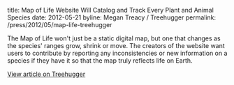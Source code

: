 title: Map of Life Website Will Catalog and Track Every Plant and Animal Species
date: 2012-05-21
byline: Megan Treacy / Treehugger
permalink: /press/2012/05/map-life-treehugger


The Map of Life won't just be a static digital map, but one that changes as the species' ranges grow, shrink or move. The creators of the website want users to contribute by reporting any inconsistencies or new information on a species if they have it so that the map truly reflects life on Earth.

[View article on Treehugger](http://www.treehugger.com/clean-technology/map-life-website.html)
